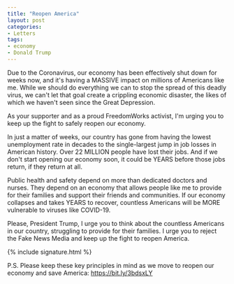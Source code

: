 ```yaml
---
title: "Reopen America"
layout: post
categories:
- Letters
tags:
- economy
- Donald Trump
---
```


Due to the Coronavirus, our economy has been effectively shut down for weeks now, and it's having a MASSIVE impact on millions of Americans like me. While we should do everything we can to stop the spread of this deadly virus, we can't let that goal create a crippling economic disaster, the likes of which we haven't seen since the Great Depression.

As your supporter and as a proud FreedomWorks activist, I'm urging you to keep up the fight to safely reopen our economy.

In just a matter of weeks, our country has gone from having the lowest unemployment rate in decades to the single-largest jump in job losses in American history. Over 22 MILLION people have lost their jobs. And if we don't start opening our economy soon, it could be YEARS before those jobs return, if they return at all.

Public health and safety depend on more than dedicated doctors and nurses. They depend on an economy that allows people like me to provide for their families and support their friends and communities. If our economy collapses and takes YEARS to recover, countless Americans will be MORE vulnerable to viruses like COVID-19.

Please, President Trump, I urge you to think about the countless Americans in our country, struggling to provide for their families. I urge you to reject the Fake News Media and keep up the fight to reopen America.

{% include signature.html %}

P.S. Please keep these key principles in mind as we move to reopen our economy and save America: https://bit.ly/3bdsxLY